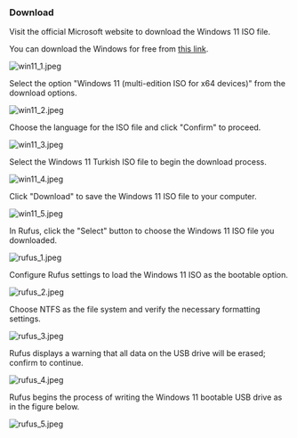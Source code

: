 ### Download
Visit the official Microsoft website to download the Windows 11 ISO file.

You can download the Windows for free from [this link](https://www.microsoft.com/tr-tr/software-download/windows11). 

![win11_1.jpeg](./figures/win11_1.jpeg)

Select the option "Windows 11 (multi-edition ISO for x64 devices)" from the download options.

![win11_2.jpeg](./figures/win11_2.jpeg)

Choose the language for the ISO file and click "Confirm" to proceed.

![win11_3.jpeg](./figures/win11_3.jpeg)

Select the Windows 11 Turkish ISO file to begin the download process.

![win11_4.jpeg](./figures/win11_4.jpeg)

Click "Download" to save the Windows 11 ISO file to your computer.

![win11_5.jpeg](./figures/win11_5.jpeg)

In Rufus, click the "Select" button to choose the Windows 11 ISO file you downloaded.

![rufus_1.jpeg](./figures/rufus_1.jpeg)


Configure Rufus settings to load the Windows 11 ISO as the bootable option.

![rufus_2.jpeg](./figures/rufus_2.jpeg)

Choose NTFS as the file system and verify the necessary formatting settings.

![rufus_3.jpeg](./figures/rufus_3.jpeg)

Rufus displays a warning that all data on the USB drive will be erased; confirm to continue.

![rufus_4.jpeg](./figures/rufus_4.jpeg)

Rufus begins the process of writing the Windows 11 bootable USB drive as in the figure below.

![rufus_5.jpeg](./figures/rufus_5.jpeg)
